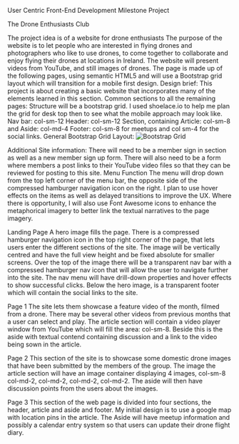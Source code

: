 User Centric Front-End Development Milestone Project

The Drone Enthusiasts Club

The project idea is of a website for drone enthusiasts
The purpose of the website is to let people who are interested in flying drones and photographers who like to use drones, to come together to collaborate and enjoy flying their drones at locations in Ireland.  The website will present videos from YouTube, and still images of drones. 
The page is made up of the following pages, using semantic HTML5 and will use a Bootstrap grid layout which will transition for a mobile first design.
Design brief:
This project is about creating a basic website that incorporates many of the elements learned in this section.
Common sections to all the remaining pages:
Structure will be a bootstrap grid.  I used shoelace.io to help me plan the grid for desk top then to see what the mobile approach may look like.
Nav bar: col-sm-12
Header: col-sm-12
Section, containing Article: col-sm-8
and Aside: col-md-4
Footer: col-sm-8 for meetups and col sm-4 for the social links.
General Bootstrap Grid Layout:
![Bootstrap Grid](/images/09-bootstrap-grid.png)

Additional Site information:
There will need to be a member sign in section as well as a new member sign up form.  There will also need to be a form where members a post links to their YouTube video files so that they can be reviewed for posting to this site.
Menu Function
The menu will drop down from the top left corner of the menu bar, the opposite side of the compressed hamburger navigation icon on the right. I plan to use hover effects on the items as well as delayed transitions to improve the UX. Where there is opportunity, I will also use Font Awesome icons to enhance the metaphorical imagery to better link the textual narratives to the page imagery.
  
 
 
Landing Page
A hero image fills the page.  There is a compressed hamburger navigation icon in the top right corner of the page, that lets users enter the different sections of the site. The image will be vertically centred and have the full view height and be fixed absolute for smaller screens. Over the top of the image there will be a transparent nav bar with a compressed hamburger nav icon that will allow the user to navigate further into the site. The nav menu will have drill-down properties and hover effects to show successful clicks.  Below the hero image, is a transparent footer which will contain the social links to the site.
 
Page 1
The site lets them showcase a feature video of the month, filmed from a drone.  There may be several other videos from previous months that a user can select and play. The article section will contain a video player window from YouTube which will fill the area: col-sm-8.  Beside this is the aside with textual contend containing discussion and a link to the video being sown in the article.
 
Page 2
This section of the site is to showcase some domestic drone images that have been submitted by the members of the group.  The image the article section will have an image container displaying 4 images, col-sm-8 col-md-2, col-md-2, col-md-2, col-md-2.  The aside will then have discussion points from the users about the images.
 
Page 3
This section of the web page is divided into four sections, the header, article and aside and footer.  My initial design is to use a google map with location pins in the article. The Aside will have meetup information and possibly a calendar entry system so that users can update their drone flight diary.
 
